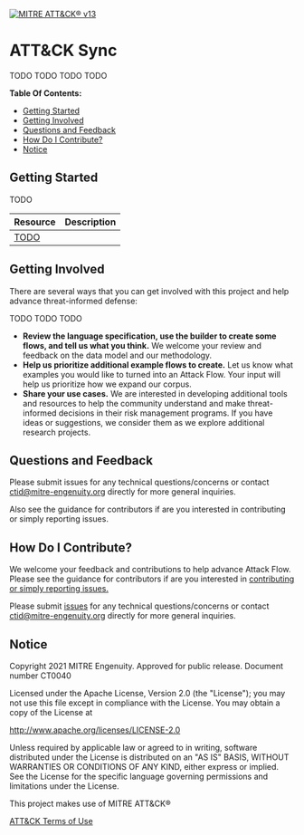 [![MITRE ATT&CK® v13](https://img.shields.io/badge/MITRE%20ATT%26CK®-v13-red)](https://attack.mitre.org/versions/v13/)

# ATT&CK Sync

TODO TODO TODO TODO

**Table Of Contents:**

- [Getting Started](#getting-started)
- [Getting Involved](#getting-involved)
- [Questions and Feedback](#questions-and-feedback)
- [How Do I Contribute?](#how-do-i-contribute)
- [Notice](#notice)

## Getting Started

TODO

| Resource     | Description |
| ------------ | ----------- |
| [TODO](TODO) |             |

## Getting Involved

There are several ways that you can get involved with this project and help
advance threat-informed defense:

TODO TODO TODO

- **Review the language specification, use the builder to create some flows, and tell us
  what you think.** We welcome your review and feedback on the data model and our
  methodology.
- **Help us prioritize additional example flows to create.** Let us know what examples
  you would like to turned into an Attack Flow. Your input will help us prioritize how
  we expand our corpus.
- **Share your use cases.** We are interested in developing additional tools and
  resources to help the community understand and make threat-informed decisions in their
  risk management programs. If you have ideas or suggestions, we consider them as we
  explore additional research projects.

## Questions and Feedback

Please submit issues for any technical questions/concerns or contact
ctid@mitre-engenuity.org directly for more general inquiries.

Also see the guidance for contributors if are you interested in contributing or simply
reporting issues.

## How Do I Contribute?

We welcome your feedback and contributions to help advance Attack Flow. Please see the
guidance for contributors if are you interested in [contributing or simply reporting
issues.](/CONTRIBUTING.md)

Please submit
[issues](https://github.com/center-for-threat-informed-defense/attack-flow/issues) for
any technical questions/concerns or contact ctid@mitre-engenuity.org directly for more
general inquiries.

## Notice

Copyright 2021 MITRE Engenuity. Approved for public release. Document number CT0040

Licensed under the Apache License, Version 2.0 (the "License"); you may not use this
file except in compliance with the License. You may obtain a copy of the License at

http://www.apache.org/licenses/LICENSE-2.0

Unless required by applicable law or agreed to in writing, software distributed under
the License is distributed on an "AS IS" BASIS, WITHOUT WARRANTIES OR CONDITIONS OF ANY
KIND, either express or implied. See the License for the specific language governing
permissions and limitations under the License.

This project makes use of MITRE ATT&CK®

[ATT&CK Terms of Use](https://attack.mitre.org/resources/terms-of-use/)
